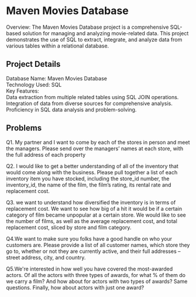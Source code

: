 
#  Maven Movies Database
Overview: The Maven Movies Database project is a comprehensive SQL-based solution for managing and analyzing movie-related data. This project demonstrates the use of SQL to extract, integrate, and analyze data from various tables within a relational database.
 


## Project Details
Database Name: Maven Movies Database   
Technology Used: SQL  
Key Features:  
Data extraction from multiple related tables using SQL JOIN operations.  
Integration of data from diverse sources for comprehensive analysis.        
Proficiency in SQL data analysis and problem-solving.
## Problems
Q1. My partner and I want to come by each of the stores in person and meet the managers. 
Please send over the managers’ names at each store, with the full address 
of each property 

Q2. I would like to get a better understanding of all of the inventory that would come along with the business. 
Please pull together a list of each inventory item you have stocked, including the store_id number, 
the inventory_id, the name of the film, the film’s rating, its rental rate and replacement cost. 

Q3. we want to understand how diversified the inventory is in terms of replacement cost. We want to 
see how big of a hit it would be if a certain category of film became unpopular at a certain store.
We would like to see the number of films, as well as the average replacement cost, and total replacement cost, 
sliced by store and film category. 

Q4.We want to make sure you folks have a good handle on who your customers are. Please provide a list 
of all customer names, which store they go to, whether or not they are currently active, 
and their full addresses – street address, city, and country. 

Q5.We're interested in how well you have covered the most-awarded actors. 
Of all the actors with three types of awards, for what % of them do we carry a film?
And how about for actors with two types of awards? Same questions. 
Finally, how about actors with just one award? 